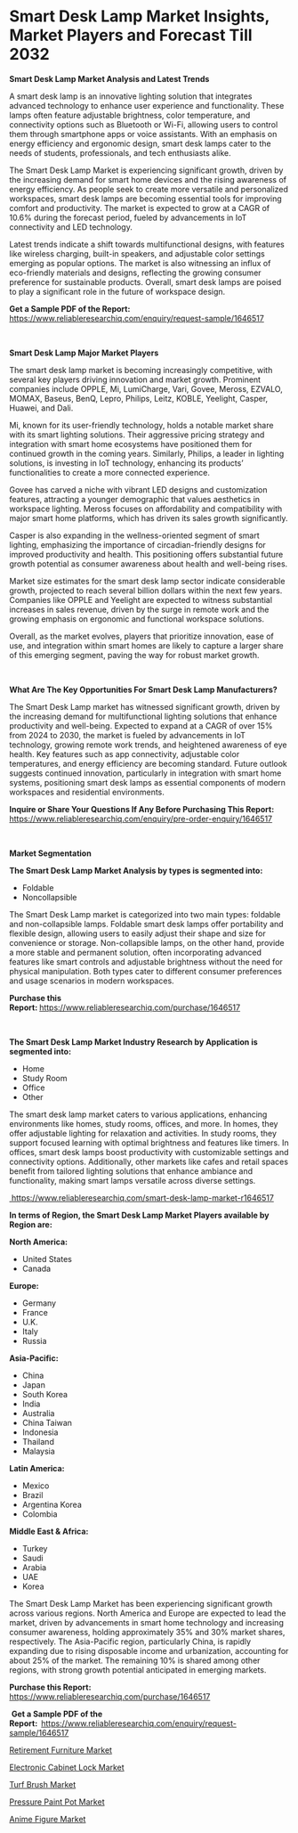 <p><h1>Smart Desk Lamp Market Insights, Market Players and Forecast Till 2032</h1></p><p><strong>Smart Desk Lamp Market Analysis and Latest Trends</strong></p>
<p><p>A smart desk lamp is an innovative lighting solution that integrates advanced technology to enhance user experience and functionality. These lamps often feature adjustable brightness, color temperature, and connectivity options such as Bluetooth or Wi-Fi, allowing users to control them through smartphone apps or voice assistants. With an emphasis on energy efficiency and ergonomic design, smart desk lamps cater to the needs of students, professionals, and tech enthusiasts alike.</p><p>The Smart Desk Lamp Market is experiencing significant growth, driven by the increasing demand for smart home devices and the rising awareness of energy efficiency. As people seek to create more versatile and personalized workspaces, smart desk lamps are becoming essential tools for improving comfort and productivity. The market is expected to grow at a CAGR of 10.6% during the forecast period, fueled by advancements in IoT connectivity and LED technology.</p><p>Latest trends indicate a shift towards multifunctional designs, with features like wireless charging, built-in speakers, and adjustable color settings emerging as popular options. The market is also witnessing an influx of eco-friendly materials and designs, reflecting the growing consumer preference for sustainable products. Overall, smart desk lamps are poised to play a significant role in the future of workspace design.</p></p>
<p><strong>Get a Sample PDF of the Report:&nbsp;</strong> <a href="https://www.reliableresearchiq.com/enquiry/request-sample/1646517?utm_campaign=1900&utm_medium=2&utm_source=Github&utm_content=ia&utm_term=05042025&utm_id=smart-desk-lamp">https://www.reliableresearchiq.com/enquiry/request-sample/1646517</a></p>
<p>&nbsp;</p>
<p><strong>Smart Desk Lamp Major Market Players</strong></p>
<p><p>The smart desk lamp market is becoming increasingly competitive, with several key players driving innovation and market growth. Prominent companies include OPPLE, Mi, LumiCharge, Vari, Govee, Meross, EZVALO, MOMAX, Baseus, BenQ, Lepro, Philips, Leitz, KOBLE, Yeelight, Casper, Huawei, and Dali.</p><p>Mi, known for its user-friendly technology, holds a notable market share with its smart lighting solutions. Their aggressive pricing strategy and integration with smart home ecosystems have positioned them for continued growth in the coming years. Similarly, Philips, a leader in lighting solutions, is investing in IoT technology, enhancing its products’ functionalities to create a more connected experience.</p><p>Govee has carved a niche with vibrant LED designs and customization features, attracting a younger demographic that values aesthetics in workspace lighting. Meross focuses on affordability and compatibility with major smart home platforms, which has driven its sales growth significantly.</p><p>Casper is also expanding in the wellness-oriented segment of smart lighting, emphasizing the importance of circadian-friendly designs for improved productivity and health. This positioning offers substantial future growth potential as consumer awareness about health and well-being rises.</p><p>Market size estimates for the smart desk lamp sector indicate considerable growth, projected to reach several billion dollars within the next few years. Companies like OPPLE and Yeelight are expected to witness substantial increases in sales revenue, driven by the surge in remote work and the growing emphasis on ergonomic and functional workspace solutions.</p><p>Overall, as the market evolves, players that prioritize innovation, ease of use, and integration within smart homes are likely to capture a larger share of this emerging segment, paving the way for robust market growth.</p></p>
<p>&nbsp;</p>
<p><strong>What Are The Key Opportunities For Smart Desk Lamp Manufacturers?</strong></p>
<p><p>The Smart Desk Lamp market has witnessed significant growth, driven by the increasing demand for multifunctional lighting solutions that enhance productivity and well-being. Expected to expand at a CAGR of over 15% from 2024 to 2030, the market is fueled by advancements in IoT technology, growing remote work trends, and heightened awareness of eye health. Key features such as app connectivity, adjustable color temperatures, and energy efficiency are becoming standard. Future outlook suggests continued innovation, particularly in integration with smart home systems, positioning smart desk lamps as essential components of modern workspaces and residential environments.</p></p>
<p><strong>Inquire or Share Your Questions If Any Before Purchasing This Report:</strong> <a href="https://www.reliableresearchiq.com/enquiry/pre-order-enquiry/1646517?utm_campaign=1900&utm_medium=2&utm_source=Github&utm_content=ia&utm_term=05042025&utm_id=smart-desk-lamp">https://www.reliableresearchiq.com/enquiry/pre-order-enquiry/1646517</a></p>
<p>&nbsp;</p>
<p><strong>Market Segmentation</strong></p>
<p><strong>The Smart Desk Lamp Market Analysis by types is segmented into:</strong></p>
<p><ul><li>Foldable</li><li>Noncollapsible</li></ul></p>
<p><p>The Smart Desk Lamp market is categorized into two main types: foldable and non-collapsible lamps. Foldable smart desk lamps offer portability and flexible design, allowing users to easily adjust their shape and size for convenience or storage. Non-collapsible lamps, on the other hand, provide a more stable and permanent solution, often incorporating advanced features like smart controls and adjustable brightness without the need for physical manipulation. Both types cater to different consumer preferences and usage scenarios in modern workspaces.</p></p>
<p><strong>Purchase this Report:&nbsp;</strong><a href="https://www.reliableresearchiq.com/purchase/1646517?utm_campaign=1900&utm_medium=2&utm_source=Github&utm_content=ia&utm_term=05042025&utm_id=smart-desk-lamp">https://www.reliableresearchiq.com/purchase/1646517</a></p>
<p>&nbsp;</p>
<p><strong>The Smart Desk Lamp Market Industry Research by Application is segmented into:</strong></p>
<p><ul><li>Home</li><li>Study Room</li><li>Office</li><li>Other</li></ul></p>
<p><p>The smart desk lamp market caters to various applications, enhancing environments like homes, study rooms, offices, and more. In homes, they offer adjustable lighting for relaxation and activities. In study rooms, they support focused learning with optimal brightness and features like timers. In offices, smart desk lamps boost productivity with customizable settings and connectivity options. Additionally, other markets like cafes and retail spaces benefit from tailored lighting solutions that enhance ambiance and functionality, making smart lamps versatile across diverse settings.</p></p>
<p><a href="https://www.reliableresearchiq.com/smart-desk-lamp-market-r1646517?utm_campaign=1900&utm_medium=2&utm_source=Github&utm_content=ia&utm_term=05042025&utm_id=smart-desk-lamp">&nbsp;https://www.reliableresearchiq.com/smart-desk-lamp-market-r1646517</a></p>
<p><strong>In terms of Region, the Smart Desk Lamp Market Players available by Region are:</strong></p>
<p>
    <p> <strong> North America: </strong>
        <ul>
            <li>United States</li>
            <li>Canada</li>
        </ul>
        </p> 
    <p> <strong> Europe: </strong>
        <ul>
            <li>Germany</li>
            <li>France</li>
            <li>U.K.</li>
            <li>Italy</li>
            <li>Russia</li>
        </ul>
        </p> 
    <p> <strong> Asia-Pacific: </strong>
        <ul>
            <li>China</li>
            <li>Japan</li>
            <li>South Korea</li>
            <li>India</li>
            <li>Australia</li>
            <li>China Taiwan</li>
            <li>Indonesia</li>
            <li>Thailand</li>
            <li>Malaysia</li>
        </ul>
        </p> 
    <p> <strong> Latin America: </strong>
        <ul>
            <li>Mexico</li>
            <li>Brazil</li>
            <li>Argentina Korea</li>
            <li>Colombia</li>
        </ul>
        </p> 
    <p> <strong> Middle East & Africa: </strong>
        <ul>
            <li>Turkey</li>
            <li>Saudi</li>
            <li>Arabia</li>
            <li>UAE</li>
            <li>Korea</li>
        </ul>
    </p>
    </p>
<p><p>The Smart Desk Lamp Market has been experiencing significant growth across various regions. North America and Europe are expected to lead the market, driven by advancements in smart home technology and increasing consumer awareness, holding approximately 35% and 30% market shares, respectively. The Asia-Pacific region, particularly China, is rapidly expanding due to rising disposable income and urbanization, accounting for about 25% of the market. The remaining 10% is shared among other regions, with strong growth potential anticipated in emerging markets.</p></p>
<p><strong>Purchase this Report: </strong><a href="https://www.reliableresearchiq.com/purchase/1646517?utm_campaign=1900&utm_medium=2&utm_source=Github&utm_content=ia&utm_term=05042025&utm_id=smart-desk-lamp">https://www.reliableresearchiq.com/purchase/1646517</a></p>
<p>&nbsp;<strong>Get a Sample PDF of the Report:&nbsp;&nbsp;</strong><a href="https://www.reliableresearchiq.com/enquiry/request-sample/1646517?utm_campaign=1900&utm_medium=2&utm_source=Github&utm_content=ia&utm_term=05042025&utm_id=smart-desk-lamp">https://www.reliableresearchiq.com/enquiry/request-sample/1646517</a></p>
<p><strong></strong></p>
<p><p><a href="https://github.com/stuwinawisa/Market-Research-Report-List-1/blob/main/retirement-furniture-market.md?utm_campaign=1900&utm_medium=2&utm_source=Github&utm_content=ia&utm_term=05042025&utm_id=smart-desk-lamp">Retirement Furniture Market</a></p><p><a href="https://github.com/yodhafirorae/Market-Research-Report-List-1/blob/main/electronic-cabinet-lock-market.md?utm_campaign=1900&utm_medium=2&utm_source=Github&utm_content=ia&utm_term=05042025&utm_id=smart-desk-lamp">Electronic Cabinet Lock Market</a></p><p><a href="https://github.com/marcayaminig/Market-Research-Report-List-1/blob/main/turf-brush-market.md?utm_campaign=1900&utm_medium=2&utm_source=Github&utm_content=ia&utm_term=05042025&utm_id=smart-desk-lamp">Turf Brush Market</a></p><p><a href="https://github.com/chillwervenu/Market-Research-Report-List-1/blob/main/pressure-paint-pot-market.md?utm_campaign=1900&utm_medium=2&utm_source=Github&utm_content=ia&utm_term=05042025&utm_id=smart-desk-lamp">Pressure Paint Pot Market</a></p><p><a href="https://github.com/awwqamet/Market-Research-Report-List-1/blob/main/anime-figure-market.md?utm_campaign=1900&utm_medium=2&utm_source=Github&utm_content=ia&utm_term=05042025&utm_id=smart-desk-lamp">Anime Figure Market</a></p></p>